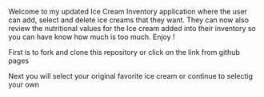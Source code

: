 Welcome to my updated Ice Cream Inventory application where the user can add, select and delete ice creams that they want. They can now also review the nutritional values for the Ice cream added into their inventory so you can have know how much is too much. Enjoy !

First is to fork and clone this repository or click on the link from github pages 

Next you will select your original favorite ice cream or continue to selectig your own 

